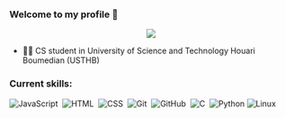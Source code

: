 ### Welcome to my profile 👋

<p align="center">
  <a href="https://github.com/MohamedMouloudj"><img src="https://readme-typing-svg.herokuapp.com/?lines=Frontend%20Developer;Always%20learning%20new&font=Arial%20Black&center=true&width=445&height=55&color=32fce8&vCenter=true&size=25px"></a>
</p>

- 👨‍💻 CS student in University of Science and Technology Houari Boumedian (USTHB)

### Current skills:
![JavaScript](https://img.shields.io/badge/-JavaScript-000?style=flat&logo=javascript)&nbsp;
![HTML](https://img.shields.io/badge/-HTML-000?style=flat&logo=HTML5)&nbsp;
![CSS](https://img.shields.io/badge/-CSS-000?style=flat&logo=CSS3&logoColor=1572B6)&nbsp;
![Git](https://img.shields.io/badge/-Git-000?style=flat&logo=git)&nbsp;
![GitHub](https://img.shields.io/badge/-GitHub-000?style=flat&logo=github)&nbsp;
![C](https://img.shields.io/badge/-C-000?style=flat&logo=C)&nbsp;
![Python](https://img.shields.io/badge/-Python-000?&logo=Python)
![Linux](https://img.shields.io/badge/-Linux-000?&logo=Linux)
<!--![Node.js](https://img.shields.io/badge/-Node.js-000?&logo=node.js)
![React](https://img.shields.io/badge/-React-000?&logo=React)--!>

<!--
**MohamedMouloudj/MohamedMouloudj** is a ✨ _special_ ✨ repository because its `REDME.md` (this file) appears on your GitHub profile.

Here are some ideas to get you started:

- 🔭 I’m currently working on ...
- 🌱 I’m currently learning ...
- 👯 I’m looking to collaborate on ...
- 🤔 I’m looking for help with ...
- 💬 sk me about ...
- 📫 How to reach me: ...
- 😄 Pronouns: ...
- ⚡ Fun fact: ...
-->
